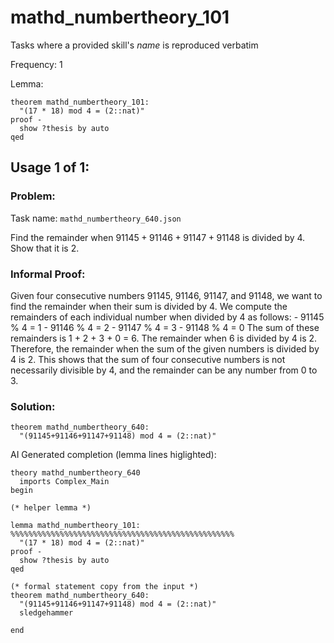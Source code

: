 # mathd_numbertheory_101

Tasks where a provided skill's *name* is reproduced verbatim

Frequency: 1

Lemma:
```isabelle
theorem mathd_numbertheory_101:
  "(17 * 18) mod 4 = (2::nat)"
proof -
  show ?thesis by auto
qed
```


## Usage 1 of 1:
### Problem:
Task name: `mathd_numbertheory_640.json`

Find the remainder when $91145 + 91146 + 91147 + 91148$ is divided by 4. Show that it is 2.
### Informal Proof:
Given four consecutive numbers 91145, 91146, 91147, and 91148, we want to find the remainder when their sum is divided by 4. We compute the remainders of each individual number when divided by 4 as follows: - 91145 % 4 = 1 - 91146 % 4 = 2 - 91147 % 4 = 3 - 91148 % 4 = 0  The sum of these remainders is 1 + 2 + 3 + 0 = 6. The remainder when 6 is divided by 4 is 2. Therefore, the remainder when the sum of the given numbers is divided by 4 is 2. This shows that the sum of four consecutive numbers is not necessarily divisible by 4, and the remainder can be any number from 0 to 3.
### Solution:
```isabelle
theorem mathd_numbertheory_640:
  "(91145+91146+91147+91148) mod 4 = (2::nat)"
```
AI Generated completion (lemma lines higlighted):
```isabelle
theory mathd_numbertheory_640
  imports Complex_Main
begin

(* helper lemma *)

lemma mathd_numbertheory_101: %%%%%%%%%%%%%%%%%%%%%%%%%%%%%%%%%%%%%%%%%%%%%%%%%%
  "(17 * 18) mod 4 = (2::nat)"
proof -
  show ?thesis by auto
qed

(* formal statement copy from the input *)
theorem mathd_numbertheory_640:
  "(91145+91146+91147+91148) mod 4 = (2::nat)"
  sledgehammer

end
```

